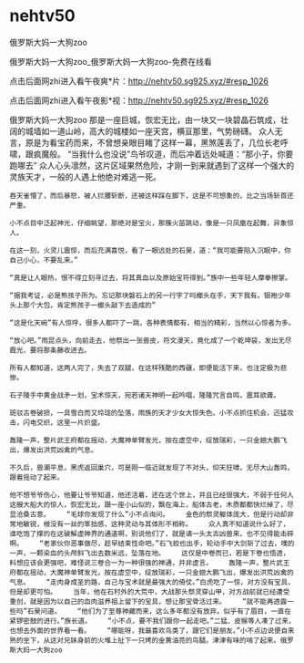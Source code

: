 # nehtv50
俄罗斯大妈一大狗zoo

俄罗斯大妈一大狗zoo_俄罗斯大妈一大狗zoo-免费在线看

点击后面网zhi进入看午夜爽*片：http://nehtv50.sg925.xyz/#resp_1026

点击后面网zhi进入看午夜影*视：http://nehtv50.sg925.xyz/#resp_1026

俄罗斯大妈一大狗zoo    那是一座巨城，恢宏无比，由一块又一块碧晶石筑成，壮阔的城墙如一道山岭，高大的城楼如一座天宫，横亘那里，气势磅礴。    众人无言，原是为看宝药而来，不曾想亲眼目睹了这样一幕，黑煞莲丢了，几位长老呼啸，跟疯魔般。    “当我什么也没说”鸟爷叹道，而后冲着远处喊道：“那小子，你要跑哪去”    众人心头凛然，这片区域果然危险，才刚一到来就遇到了这样一个强大的灵族天才，一般的人遇上他绝对难逃一死。

    吞天雀懵了，而后暴怒，被人拦腰斩断，还被这样踩在脚下，这是不可想象的，比之当场斩首还严重。

    小不点目中泛起神光，仔细眺望，那绝对是宝火，那簇火苗跳动，像是一只凤凰在起舞，异象惊人。

    在这一刻，火灵儿震惊，而后充满喜悦，看了一眼远处的石昊，道：“我可能要陷入沉眠中，你自己小心，不要乱来。”

    “真是让人眼热，恨不得立刻寻过去，将其真血以及原始宝符得到。”族中一些年轻人摩拳擦掌。

    “据我考证，必是熊孩子所为。忘记那块磐石上的另一行字了吗榔头在手，天下我有。银袍少年头上那个大包，肯定熊孩子一榔头敲下去造成的”

    “这是化天碗”有人惊呼，很多人都吓了一跳，各种表情都有，相当的精彩，当然以心惊者为多。

    “放心吧。”雨昆点头，向前走去，他祭出一张兽皮，符文漫天，竟化成了一个乾坤袋，发出无尽霞光，要将那条藤收进去。

    所有人都知道，这两人完了，失去了双腿，在这样残酷的西疆，即便能活下来，也注定极为悲惨。

    石子陵手中黄金战矛一划，宝术惊天，宛若诸天神明一起吟唱，隆隆咒言自鸣，震耳欲聋。

    斑驳古卷破损，一具雪白而又玲珑的坠落，雨族的天才少女大惊失色。小不点抓住机会，迅猛攻击，闪电交织，这里一片炽盛。

    轰隆一声，整片武王府都在摇动，大魔神单臂发光，按在虚空中，绽放瑞彩，一只金翅大鹏飞出，爆发出洪荒凶禽的气息。

    不久后，兽潮平息，黑虎返回巢穴，可是刚一临近就发现了不对头，仰天狂啸，无尽大山轰鸣，跟着摇动了起来。

    他不想爷爷伤心，他要让爷爷知道，他还活着，还在这个世上，并且已经很强大，不弱于任何人    这艘大船大的惊人，恢宏无比，跟一座小山似的，飘在海上，船体古老，木质都都快烂掉了，尽显沧桑古意。    “毛球你发现了什么”小不点询问。    金色的祭灵躯体庞大，但是行动却非常地敏锐，根没有一丝的笨拙感，这种灵动与其体形不相称。    众人真不知道说什么好了，谁吃饱了撑的在这破解虚神界的通道啊，别说他们了，就是请一头太古凶兽来，也不见得能击碎啊。    “老家伙你恶事做尽，趁早结束性命吧。”石飞蛟也出手，轮动手中大剑斩了过去，噗的一声，一颗染血的头颅斜飞出去数米远，坠落在地。    这仅是中卷而已，若是下卷也悟透，料想应该会更强吧，难怪说三卷合一为一种很强的神通，并非虚言。    轰隆一声，整片武王府都在摇动，大魔神单臂发光，按在虚空中，绽放瑞彩，一只金翅大鹏飞出，爆发出洪荒凶禽的气息。    “走肉身成圣的路，自己与宝术就是最强大的倚仗。”白虎吃了一惊，对方没有宝具，但是却更可怕。    当年，他在石村外的大荒中，大战那头祭灵穿山甲，对方战前就已经遭受重创，就是因为以自己的血肉滋养祖上留下的宝具，想让那宝骨活过来。    “就不能再透露一些吗”石昊问道。    “他们为了至尊神藏而来，这么多年都没有放弃。似乎有了眉目，一直在紧锣密鼓的进行。”族长道。    “小不点，要不我们跟你一起走吧。”二猛、皮猴等人凑了过来，也想去外面的世界看一看。    “哪能呀，我最喜欢鸟类了，跟它们是朋友。”小不点边说便自来熟的坐下，从这对兄妹身前的火堆上扯下一只烤的金黄油亮的鸟腿。津津有味的啃了起来。俄罗斯大妈一大狗zoo
